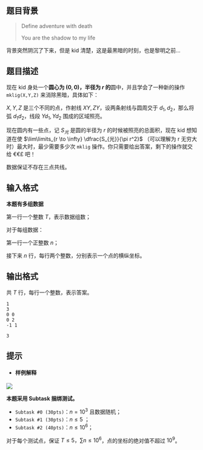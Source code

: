 ## 题目背景
> Define adventure with death
>
> You are the shadow to my life

背景突然阴沉了下来，但是 kid 清楚，这是最黑暗的时刻，也是黎明之前...

## 题目描述
现在 kid 身处一个**圆心为 $(0,0)$，半径为 $r$ 的**圆中，并且学会了一种新的操作 `mklig(X,Y,Z)` 来消除黑暗，具体如下：

$X,Y,Z$ 是三个不同的点，作射线 $XY,ZY$，设两条射线与圆周交于 $d_1,d_2$，那么将 弧 $d_1d_2$，线段 $Yd_1,Yd_2$ 围成的区域照亮。

现在圆内有一些点，记 $S_{光}$ 是圆的半径为 $r$ 的时候被照亮的总面积，现在 kid 想知道在使 $\lim\limits_{r \to \infty} \dfrac{S_{光}}{\pi r^2}$ （可以理解为 r 无穷大时）最大时，最少需要多少次 `mklig` 操作。你只需要给出答案，剩下的操作就交给 €€£ 吧！

数据保证不存在三点共线。

## 输入格式
**本题有多组数据**

第一行一个整数 $T$，表示数据组数；

对于每组数据：

第一行一个正整数 $n$；

接下来 $n$ 行，每行两个整数，分别表示一个点的横纵坐标。

## 输出格式
共 $T$ 行，每行一个整数，表示答案。

```input1
1
3
0 0
0 2
-1 1
```

```output1
3
```

## 提示
- ####  样例解释

![](https://s1.ax1x.com/2022/03/14/bXTM01.png)

**本题采用 Subtask 捆绑测试。**

- $\texttt{Subtask \#0 (30pts)}$：$n = 10^3$ 且数据随机；
- $\texttt{Subtask \#1 (30pts)}$：$n \le 5$ ；
- $\texttt{Subtask \#2 (40pts)}$：$n \le 10^6$；

对于每个测试点，保证 $T \le 5 ，\sum n\le 10^6$，点的坐标的绝对值不超过 $10^9$。

